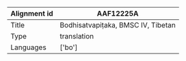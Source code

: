 |Alignment id | AAF12225A
| --- | --- 
|Title | Bodhisatvapiṭaka, BMSC IV, Tibetan 
|Type | translation
|Languages | ['bo']